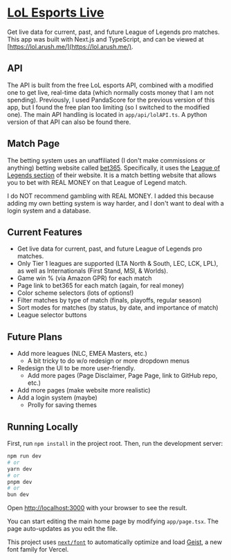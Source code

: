 # [LoL Esports Live](https://lol.arush.me/)
Get live data for current, past, and future League of Legends pro matches.
This app was built with Next.js and TypeScript, and can be viewed at [https://lol.arush.me/](https://lol.arush.me/).

## API
The API is built from the free LoL esports API, combined with a modified one to get live, real-time data (which normally costs money that I am not spending).
Previously, I used PandaScore for the previous version of this app, but I found the free plan too limiting (so I switched to the modified one).
The main API handling is located in `app/api/lolAPI.ts`. A python version of that API can also be found there.

## Match Page
The betting system uses an unaffiliated (I don't make commissions or anything) betting website called [bet365](https://www.bet365.com/). Specifically, it uses the [League of Legends section](https://www.co.bet365.com/#/AC/B151/C1/D50/E3/F163/) of their website.
It is a match betting website that allows you to bet with REAL MONEY on that League of Legend match.

I do NOT recommend gambling with REAL MONEY. I added this because adding my own betting system is way harder,
and I don't want to deal with a login system and a database.

## Current Features
- Get live data for current, past, and future League of Legends pro matches.
- Only Tier 1 leagues are supported (LTA North & South, LEC, LCK, LPL), as well as Internationals (First Stand, MSI, & Worlds). 
- Game win % (via Amazon GPR) for each match
- Page link to bet365 for each match (again, for real money)
- Color scheme selectors (lots of options!)
- Filter matches by type of match (finals, playoffs, regular season)
- Sort modes for matches (by status, by date, and importance of match)
- League selector buttons

## Future Plans
- Add more leagues (NLC, EMEA Masters, etc.)
  - A bit tricky to do w/o redesign or more dropdown menus
- Redesign the UI to be more user-friendly.
  - Add more pages (Page Disclaimer, Page Page, link to GitHub repo, etc.)
- Add more pages (make website more realistic)
- Add a login system (maybe)
  - Prolly for saving themes

## Running Locally
First, run `npm install` in the project root. 
Then, run the development server:

```bash
npm run dev
# or
yarn dev
# or
pnpm dev
# or
bun dev
```

Open [http://localhost:3000](http://localhost:3000) with your browser to see the result.

You can start editing the main home page by modifying `app/page.tsx`. The page auto-updates as you edit the file.

This project uses [`next/font`](https://nextjs.org/docs/app/building-your-application/optimizing/fonts) to automatically optimize and load [Geist](https://vercel.com/font), a new font family for Vercel.